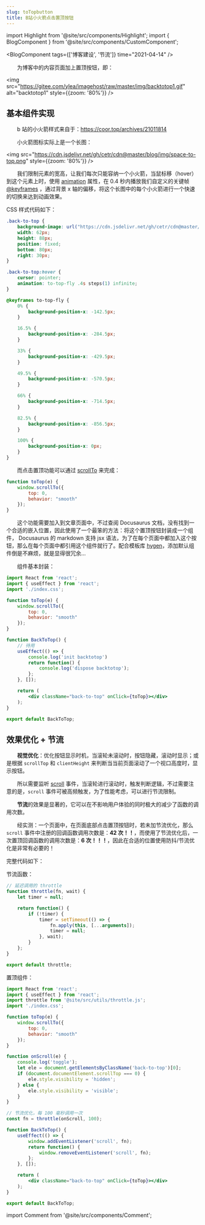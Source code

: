 ```yaml
---
slug: toTopbutton
title: B站小火箭点击置顶按钮
---
```


import Highlight from '@site/src/components/Highlight';
import { BlogComponent } from '@site/src/components/CustomComponent';

<BlogComponent tags={['博客建设', '节流']} time="2021-04-14" />


&emsp;&emsp;为博客中的内容页面加上置顶按钮，即：

<img src="https://gitee.com/ylea/imagehost/raw/master/img/backtotop1.gif" alt="backtotop1" style={{zoom: '80%'}} />



## 基本组件实现

&emsp;&emsp;b 站的小火箭样式来自于：https://coor.top/archives/21011814

&emsp;&emsp;小火箭图标实际上是一个长图：

<img src="https://cdn.jsdelivr.net/gh/cetr/cdn@master/blog/img/space-to-top.png" style={{zoom: '80%'}} />

&emsp;&emsp;我们限制元素的宽高，让我们每次只能容纳一个小火箭，当鼠标移（hover）到这个元素上时，使用 [animation](https://developer.mozilla.org/zh-CN/docs/Web/CSS/animation) 属性，在 0.4 秒内播放我们自定义的关键帧 [@keyframes](https://developer.mozilla.org/zh-CN/docs/Web/CSS/@keyframes) ，通过背景 x 轴的偏移，将这个长图中的每个小火箭进行一个快速的切换来达到动画效果。



CSS 样式代码如下：

```css
.back-to-top {
    background-image: url("https://cdn.jsdelivr.net/gh/cetr/cdn@master/blog/img/space-to-top.png");
    width: 62px;
    height: 88px;
    position: fixed;
    bottom: 80px;
    right: 30px;
}

.back-to-top:hover {
    cursor: pointer;
    animation: to-top-fly .4s steps(1) infinite;
}

@keyframes to-top-fly {
    0% {
        background-position-x: -142.5px;
    }

    16.5% {
        background-position-x: -284.5px;
    }

    33% {
        background-position-x: -429.5px;
    }

    49.5% {
        background-position-x: -570.5px;
    }

    66% {
        background-position-x: -714.5px;
    }

    82.5% {
        background-position-x: -856.5px;
    }

    100% {
        background-position-x: 0px;
    }
}
```



&emsp;&emsp;而点击置顶功能可以通过 [scrollTo](https://developer.mozilla.org/zh-CN/docs/Web/API/Element/scrollTo) 来完成：

```js
function toTop(e) {
    window.scrollTo({ 
        top: 0, 
        behavior: "smooth" 
    });
}
```



&emsp;&emsp;这个功能需要加入到文章页面中，不过查阅 Docusaurus 文档，没有找到一个合适的嵌入位置，因此使用了一个最笨的方法：将这个置顶按钮封装成一个组件， Docusaurus 的 markdown 支持 jsx 语法，为了在每个页面中都加入这个按钮，那么在每个页面中都引用这个组件就行了。配合模板库 [hygen](https://yleave.top/docs/%E5%8D%9A%E5%AE%A2%E5%BB%BA%E8%AE%BE/hygen)，添加默认组件倒是不麻烦，就是显得很冗余...

&emsp;&emsp;组件基本封装：

```jsx
import React from 'react';
import { useEffect } from 'react';
import './index.css';

function toTop(e) {
    window.scrollTo({ 
        top: 0, 
        behavior: "smooth" 
    });
}

function BackToTop() {
    // 待用
    useEffect(() => {
        console.log('init backtotop')
        return function() {
            console.log('dispose backtotop');
        };
    }, []);

    return (
        <div className="back-to-top" onClick={toTop}></div>
    );
}

export default BackToTop;
```


## 效果优化 + 节流

&emsp;&emsp;**视觉优化**：优化按钮显示时机，当滚轮未滚动时，按钮隐藏，滚动时显示；或是根据 `scrollTop` 和 `clientHeight` 来判断当当前页面滚动了一个视口高度时，显示按钮。

&emsp;&emsp;所以需要监听 [scroll](https://developer.mozilla.org/zh-CN/docs/Web/API/Document/scroll_event) 事件，当滚轮进行滚动时，触发判断逻辑，不过需要注意的是，`scroll` 事件可被高频触发，为了性能考虑，可以进行节流限制。



&emsp;&emsp;**节流**的效果是显著的，它可以在不影响用户体验的同时极大的减少了函数的调用次数。



&emsp;&emsp;经实测：一个页面中，在页面底部点击置顶按钮时，若未加节流优化，那么 `scroll` 事件中注册的回调函数调用次数是：**42 次！！**，而使用了节流优化后，一次置顶回调函数的调用次数是：**6 次！！！**，因此在合适的位置使用防抖/节流优化是非常有必要的！

完整代码如下：

节流函数：

```js
// 延迟调用的 throttle
function throttle(fn, wait) {
    let timer = null;

    return function() {
        if (!timer) {
            timer = setTimeout(() => {
                fn.apply(this, [...arguments]);
                timer = null;
            }, wait);
        }
    };
}

export default throttle;
```

置顶组件：

```jsx
import React from 'react';
import { useEffect } from 'react';
import throttle from '@site/src/utils/throttle.js';
import './index.css';

function toTop(e) {
    window.scrollTo({ 
        top: 0, 
        behavior: "smooth" 
    });
}

function onScroll(e) {
    console.log('toggle');
    let ele = document.getElementsByClassName('back-to-top')[0];
    if (document.documentElement.scrollTop === 0) {
        ele.style.visibility = 'hidden';
    } else {
        ele.style.visibility = 'visible';
    }
}

// 节流优化，每 100 毫秒调用一次
const fn = throttle(onScroll, 100);

function BackToTop() {
    useEffect(() => {
        window.addEventListener('scroll', fn);
        return function() {
            window.removeEventListener('scroll', fn);
        };
    }, []);

    return (
        <div className="back-to-top" onClick={toTop}></div>
    );
}

export default BackToTop;
```


import Comment from '@site/src/components/Comment';

<Comment />